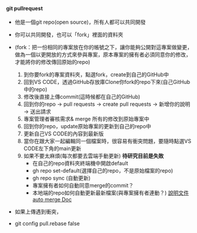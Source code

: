 #### git pullrequest
- 他是一個git repo(open source)，所有人都可以共同開發
- 你可以共同開發，也可以「fork」裡面的資料夾
- (fork：把一份相同的專案放在你的帳號之下，讓你能夠公開對這專案做變更，做為一個以更開放的方式來參與專案，原本專案的擁有者必須同意你的修改，才能將你的修改傳回原始的repo)
    1. 到你要fork的專案資料夾，點選fork，create到自己的GitHub中
    2. 回到VS CODE，透過GitHub存放庫Clone你fork的repo下來(自己GitHub中的repo)
    3. 修改後直接上傳commit(這時候都在自己的GitHub)
    4. 回到你的repo -> pull requests -> create pull requests ->  新增你的說明 -> 送出請求
    5. 專案管理者審核需求& merge 所有的修改到原始專案中
    6. 回到你的repo，update原始專案的更新到自己的repo中
    7. 更新自己VS CODE的內容到最新版
    8. 當你在跟大家一起編輯同一個檔案時，很容易有衝突問題，要隨時點選VS CODE左下角的main更新
    9. 如果不要太麻煩(每次都要去雲端手動更新) **待研究目前是失敗**
        - 在自己的repo資料夾終端機中開啟default
        - gh repo set-default(選擇自己的repo，不是原始檔案的repo)
        - gh repo sync (自動更新)
        - 專案擁有者如何自動同意merge的commit？
        - 本地端的repo如何自動更新最新檔案(與專案擁有者連動？)
        [說明文件](https://docs.github.com/en/pull-requests/collaborating-with-pull-requests/incorporating-changes-from-a-pull-request/merging-a-pull-request)
        [auto merge Doc](https://docs.github.com/en/pull-requests/collaborating-with-pull-requests/working-with-forks/syncing-a-fork)

- 如果上傳遇到衝突，
- git config pull.rebase false